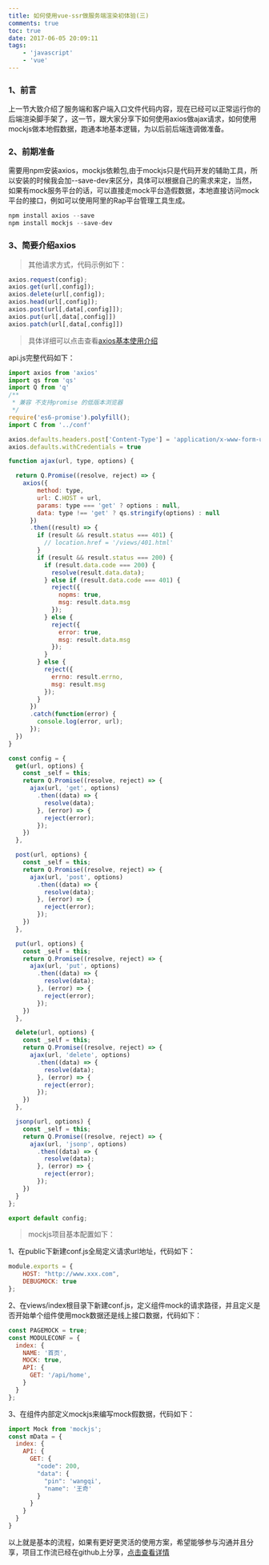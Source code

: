 ```yaml
---
title: 如何使用vue-ssr做服务端渲染初体验(三)
comments: true
toc: true
date: 2017-06-05 20:09:11
tags: 
    - 'javascript'
    - 'vue'
---
```


### 1、前言

上一节大致介绍了服务端和客户端入口文件代码内容，现在已经可以正常运行你的后端渲染脚手架了，这一节，跟大家分享下如何使用axios做ajax请求，如何使用mockjs做本地假数据，跑通本地基本逻辑，为以后前后端连调做准备。

### 2、前期准备

需要用npm安装axios，mockjs依赖包,由于mockjs只是代码开发的辅助工具，所以安装的时候我会加--save-dev来区分，具体可以根据自己的需求来定，当然，如果有mock服务平台的话，可以直接走mock平台造假数据，本地直接访问mock平台的接口，例如可以使用阿里的Rap平台管理工具生成。

``` javascript
npm install axios --save
npm install mockjs --save-dev
``` 

<!-- more -->

### 3、简要介绍axios

>其他请求方式，代码示例如下：

``` javascript
axios.request(config);
axios.get(url[,config]);
axios.delete(url[,config]);
axios.head(url[,config]);
axios.post(url[,data[,config]]);
axios.put(url[,data[,config]])
axios.patch(url[,data[,config]])
``` 

>具体详细可以点击查看<a href="/2017-05-02/" target="_blank" >axios基本使用介绍</a>

api.js完整代码如下：

``` javascript
import axios from 'axios'
import qs from 'qs'
import Q from 'q'
/**
 * 兼容 不支持promise 的低版本浏览器
 */
require('es6-promise').polyfill();
import C from '../conf'

axios.defaults.headers.post['Content-Type'] = 'application/x-www-form-urlencoded; charset=UTF-8'
axios.defaults.withCredentials = true

function ajax(url, type, options) {

  return Q.Promise((resolve, reject) => {
    axios({
        method: type,
        url: C.HOST + url,
        params: type === 'get' ? options : null,
        data: type !== 'get' ? qs.stringify(options) : null
      })
      .then((result) => {
        if (result && result.status === 401) {
          // location.href = '/views/401.html'
        }
        if (result && result.status === 200) {
          if (result.data.code === 200) {
            resolve(result.data.data);
          } else if (result.data.code === 401) {
            reject({
              nopms: true,
              msg: result.data.msg
            });
          } else {
            reject({
              error: true,
              msg: result.data.msg
            });
          }
        } else {
          reject({
            errno: result.errno,
            msg: result.msg
          });
        }
      })
      .catch(function(error) {
        console.log(error, url);
      });
  })
}

const config = {
  get(url, options) {
    const _self = this;
    return Q.Promise((resolve, reject) => {
      ajax(url, 'get', options)
        .then((data) => {
          resolve(data);
        }, (error) => {
          reject(error);
        });
    })
  },

  post(url, options) {
    const _self = this;
    return Q.Promise((resolve, reject) => {
      ajax(url, 'post', options)
        .then((data) => {
          resolve(data);
        }, (error) => {
          reject(error);
        });
    })
  },

  put(url, options) {
    const _self = this;
    return Q.Promise((resolve, reject) => {
      ajax(url, 'put', options)
        .then((data) => {
          resolve(data);
        }, (error) => {
          reject(error);
        });
    })
  },

  delete(url, options) {
    const _self = this;
    return Q.Promise((resolve, reject) => {
      ajax(url, 'delete', options)
        .then((data) => {
          resolve(data);
        }, (error) => {
          reject(error);
        });
    })
  },

  jsonp(url, options) {
    const _self = this;
    return Q.Promise((resolve, reject) => {
      ajax(url, 'jsonp', options)
        .then((data) => {
          resolve(data);
        }, (error) => {
          reject(error);
        });
    })
  }
};

export default config;
```

>mockjs项目基本配置如下：


1、在public下新建conf.js全局定义请求url地址，代码如下：
``` javascript
module.exports = {
    HOST: "http://www.xxx.com",
    DEBUGMOCK: true
};
```

2、在views/index根目录下新建conf.js，定义组件mock的请求路径，并且定义是否开始单个组件使用mock数据还是线上接口数据，代码如下：
``` javascript
const PAGEMOCK = true;
const MODULECONF = {
  index: {
    NAME: '首页',
    MOCK: true,
    API: {
      GET: '/api/home',
    }
  }
};
```

3、在组件内部定义mockjs来编写mock假数据，代码如下：
``` javascript
import Mock from 'mockjs';
const mData = {
  index: {
    API: {
      GET: {
        "code": 200,
        "data": {
          "pin": 'wangqi',
          "name": '王奇'
        }
      }
    }
  }
}
```

以上就是基本的流程，如果有更好更灵活的使用方案，希望能够参与沟通并且分享，项目工作流已经在github上分享，<a href="https://github.com/wqzwh/wq-vue-ssr" target="_blank">点击查看详情</a>
